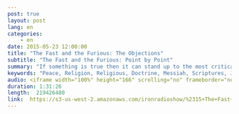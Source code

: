 ```yaml
---
post: true
layout: post
lang: en
categories:
    - en
date: 2015-05-23 12:00:00
title: "The Fast and the Furious: The Objections"
subtitle: "The Fast and the Furious: Point by Point"
summary: "If something is true then it can stand up to the most critical objections,  right? Join us this week as we examine the most common objections to the futuristic view of prophecy in the scriptures. Find out if what you believe passes or fails the tests and what you can do about it."
keywords: "Peace, Religion, Religious, Doctrine, Messiah, Scriptures, Jesus, Blessing, Promise, Hitler, Mainstream, Life, Jerusalem, Truth, Popular, Future, Facebook, Vin, Diesel, Paul, Walker, Jordana, Brewster, John, Bible, Deception, Fast, Furious, Holocoust, Rapture, Tribulation, Hebrew, Repent, Lord, True, Prophecy, Prophetic, Warning, Holy, Spirit, World, Persecution, Slave, Persecuted, Pain, Fire, Christ, Apostles, Disciples, Overcome, Cross, Resurrection, Iron, Radio, Brazil, Florianopolis, Gathering, PreTribulation, PostTribulation, Judaism, Israel, Jerusalem, Believers, Second, Coming, Dwayne, Johnson, Jason, Statham, Michelle, Rodriguez, Tyrese, Gibson, Ludacris, Elsa, Pataky, Verse, 10000, Dollars, Before, 7Year, Church, Calendar, Alien, History, Furious7, Biblical, controversy, Jews, Pharisees, Disciples, Jews, King, Death, Satan, History, AntiChrist, Revelation, Chaos, Christian, Pre, Post, Rome, Pope, Podcast, Hollywood, Sound, Cloud, Hal, Lindsey, 911, Jehovahs, Witness, 666, Proverbs, Isis, Archaeology, Obama, Furious7, 50, Shades, Grey, Years, PreTrib, PostTrib, TIm, Lahaye, See, You, Again, "
audio: <iframe width="100%" height="166" scrolling="no" frameborder="no" src="https://w.soundcloud.com/player/?url=https%3A//api.soundcloud.com/tracks/206696484&amp;color=ff5500&amp;auto_play=false&amp;hide_related=false&amp;show_comments=true&amp;show_user=true&amp;show_reposts=false"></iframe>
duration: 1:31:26
length:  219426480
link:  https://s3-us-west-2.amazonaws.com/ironradioshow/%2315+The+Fast+And+The+Furious%3A+The+Objections+(English).mp3
---
```



